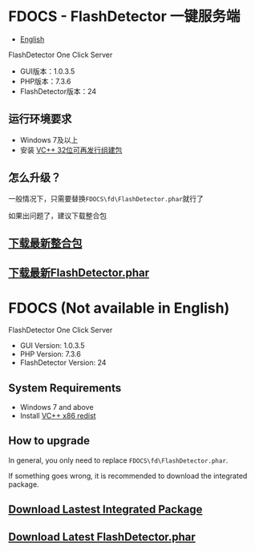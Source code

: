 # FDOCS - FlashDetector 一键服务端

* [English](#user-content-fdocs-not-available-in-english)

FlashDetector One Click Server

* GUI版本：1.0.3.5
* PHP版本：7.3.6
* FlashDetector版本：24

## 运行环境要求

* Windows 7及以上
* 安装 [VC++ 32位可再发行组建包](https://aka.ms/vs/16/release/vc_redist.x86.exe)

## 怎么升级？

一般情况下，只需要替换`FDOCS\fd\FlashDetector.phar`就行了

如果出问题了，建议下载整合包


## [下载最新整合包](https://coding.net/api/share/download/1a68082d-51f1-42b5-b052-fd5dd0bd4cbf)

## [下载最新FlashDetector.phar](https://coding.net/api/share/download/1334d5c1-1b9a-4a33-9990-5d94b7b46e2e)

# FDOCS (Not available in English)

FlashDetector One Click Server

* GUI Version: 1.0.3.5
* PHP Version: 7.3.6
* FlashDetector Version: 24

## System Requirements

* Windows 7 and above
* Install [VC++ x86 redist](https://aka.ms/vs/16/release/vc_redist.x86.exe)

## How to upgrade

In general, you only need to replace `FDOCS\fd\FlashDetector.phar`.

If something goes wrong, it is recommended to download the integrated package.


## [Download Lastest Integrated Package](https://coding.net/api/share/download/1a68082d-51f1-42b5-b052-fd5dd0bd4cbf)

## [Download Latest FlashDetector.phar](https://coding.net/api/share/download/1334d5c1-1b9a-4a33-9990-5d94b7b46e2e)